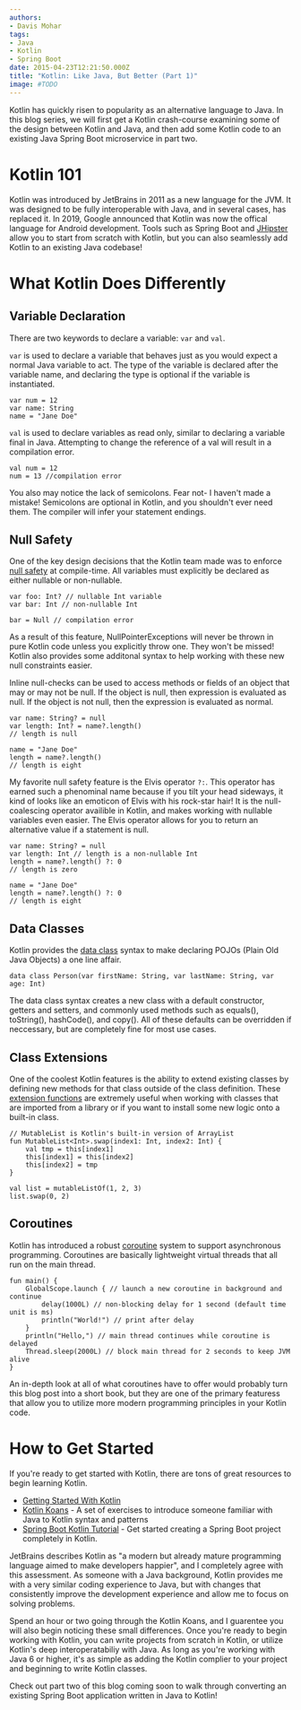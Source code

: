 ```yaml
---
authors:
- Davis Mohar
tags:
- Java
- Kotlin
- Spring Boot
date: 2015-04-23T12:21:50.000Z
title: "Kotlin: Like Java, But Better (Part 1)"
image: #TODO
---
```


Kotlin has quickly risen to popularity as an alternative language to Java. In 
this blog series, we will first get a Kotlin crash-course examining some of the
design between Kotlin and Java, and then add some Kotlin code to an existing
Java Spring Boot microservice in part two.

# Kotlin 101
<!-- TODO ADD IMAGE HERE. Maybe school blackboard with 'kotlin 101' on it or something-->
Kotlin was introduced by JetBrains in 2011 as a new language for the JVM. It
was designed to be fully interoperable with Java, and in several cases, has 
replaced it. In 2019, Google announced that Kotlin was now the offical 
language for Android development. Tools such as Spring Boot and 
[JHipster](https://www.jhipster.tech/) allow you to start from scratch with
Kotlin, but you can also seamlessly add Kotlin to an existing Java codebase!

# What Kotlin Does Differently
## Variable Declaration
There are two keywords to declare a variable: `var` and `val`. 

`var` is used 
to declare a variable that behaves just as you would expect a normal Java 
variable to act. The type of the variable is declared after the variable name,
and declaring the type is optional if the variable is instantiated. 
```
var num = 12
var name: String
name = "Jane Doe"
```

`val` is used to declare variables as read only, similar to declaring a 
variable final in Java. Attempting to change the reference of a val will result
in a compilation error.
```
val num = 12 
num = 13 //compilation error
```

You also may notice the lack of semicolons. Fear not- I haven't made a mistake!
Semicolons are optional in Kotlin, and you shouldn't ever need them. The 
compiler will infer your statement endings.

## Null Safety
One of the key design decisions that the Kotlin team made was to enforce 
[null safety](https://kotlinlang.org/docs/null-safety.html) at compile-time.
All variables must explicitly be declared as either nullable or non-nullable. 
```
var foo: Int? // nullable Int variable
var bar: Int // non-nullable Int

bar = Null // compilation error
```
As a result of this feature, NullPointerExceptions will never be thrown in 
pure Kotlin code unless you explicitly throw one. They won't be missed! Kotlin
also provides some additonal syntax to help working with these new null 
constraints easier. 

Inline null-checks can be used to access methods or fields of an object that
may or may not be null. If the object is null, then expression is evaluated as
null. If the object is not null, then the expression is evaluated as normal.
```
var name: String? = null
var length: Int? = name?.length()
// length is null

name = "Jane Doe"
length = name?.length()
// length is eight
```

My favorite null safety feature is the Elvis operator `?:`. This operator has 
earned such a phenominal name because if you tilt your head sideways, it kind 
of looks like an emoticon of Elvis with his rock-star hair! It is the 
null-coalescing operator availible in Kotlin, and makes working with nullable
variables even easier. The Elvis operator allows for you to return an 
alternative value if a statement is null.
```
var name: String? = null
var length: Int // length is a non-nullable Int
length = name?.length() ?: 0 
// length is zero

name = "Jane Doe"
length = name?.length() ?: 0
// length is eight
```

## Data Classes
Kotlin provides the 
[data class](https://kotlinlang.org/docs/data-classes.html) syntax to make 
declaring POJOs (Plain Old Java Objects) a one line affair.
```
data class Person(var firstName: String, var lastName: String, var age: Int)
```
The data class syntax creates a new class with a default constructor, getters 
and setters, and commonly used methods such as equals(), toString(), 
hashCode(), and copy(). All of these defaults can be overridden if neccessary,
but are completely fine for most use cases.

## Class Extensions
One of the coolest Kotlin features is the ability to extend existing classes by
defining new methods for that class outside of the class definition. These 
[extension functions](https://kotlinlang.org/docs/extensions.html) are 
extremely useful when working with classes that are imported from a library or 
if you want to install some new logic onto a built-in class.

```
// MutableList is Kotlin's built-in version of ArrayList
fun MutableList<Int>.swap(index1: Int, index2: Int) {
    val tmp = this[index1]
    this[index1] = this[index2]
    this[index2] = tmp
}

val list = mutableListOf(1, 2, 3)
list.swap(0, 2)
```

## Coroutines

Kotlin has introduced a robust 
[coroutine](https://kotlinlang.org/docs/coroutines-overview.html) system to 
support asynchronous programming. Coroutines are basically lightweight virtual 
threads that all run on the main thread.  

```
fun main() {
    GlobalScope.launch { // launch a new coroutine in background and continue
        delay(1000L) // non-blocking delay for 1 second (default time unit is ms)
        println("World!") // print after delay
    }
    println("Hello,") // main thread continues while coroutine is delayed
    Thread.sleep(2000L) // block main thread for 2 seconds to keep JVM alive
}
```

An in-depth look at all of what coroutines have to offer would probably turn
this blog post into a short book, but they are one of the primary featuress 
that allow you to utilize more modern programming principles in your Kotlin 
code.

# How to Get Started
If you're ready to get started with Kotlin, there are tons of great resources 
to begin learning Kotlin.
- [Getting Started With Kotlin](https://kotlinlang.org/docs/getting-started.html)
- [Kotlin Koans](https://play.kotlinlang.org/koans/overview) - A set of 
exercises to introduce someone familiar with Java to Kotlin syntax and
patterns  
- [Spring Boot Kotlin Tutorial](https://spring.io/guides/tutorials/spring-boot-kotlin/) - Get started creating a Spring Boot project completely in Kotlin.

JetBrains describes Kotlin as "a modern but already mature programming
language aimed to make developers happier", and I completely agree with this
assessment. As someone with a Java background, Kotlin provides me with
a very similar coding experience to Java, but with changes that consistently
improve the development experience and allow me to focus on solving problems.

Spend an hour or two going through the Kotlin Koans, and I guarentee you will 
also begin noticing these small differences. Once you're ready to begin working
with Kotlin, you can write projects from scratch in Kotlin, or utilize Kotlin's
deep interoperatabiliy with Java. As long as you're working with Java 6 or 
higher, it's as simple as adding the Kotlin complier to your project and 
beginning to write Kotlin classes. 

Check out part two of this blog coming soon to walk through converting an 
existing Spring Boot application written in Java to Kotlin!



